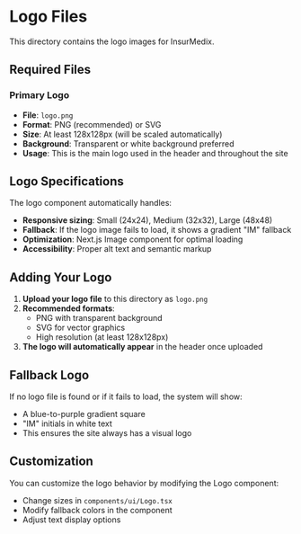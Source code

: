 # Logo Files

This directory contains the logo images for InsurMedix.

## Required Files

### Primary Logo
- **File**: `logo.png`
- **Format**: PNG (recommended) or SVG
- **Size**: At least 128x128px (will be scaled automatically)
- **Background**: Transparent or white background preferred
- **Usage**: This is the main logo used in the header and throughout the site

## Logo Specifications

The logo component automatically handles:
- **Responsive sizing**: Small (24x24), Medium (32x32), Large (48x48)
- **Fallback**: If the logo image fails to load, it shows a gradient "IM" fallback
- **Optimization**: Next.js Image component for optimal loading
- **Accessibility**: Proper alt text and semantic markup

## Adding Your Logo

1. **Upload your logo file** to this directory as `logo.png`
2. **Recommended formats**:
   - PNG with transparent background
   - SVG for vector graphics
   - High resolution (at least 128x128px)
3. **The logo will automatically appear** in the header once uploaded

## Fallback Logo

If no logo file is found or if it fails to load, the system will show:
- A blue-to-purple gradient square
- "IM" initials in white text
- This ensures the site always has a visual logo

## Customization

You can customize the logo behavior by modifying the Logo component:
- Change sizes in `components/ui/Logo.tsx`
- Modify fallback colors in the component
- Adjust text display options
